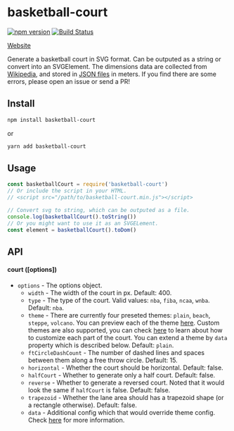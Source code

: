 # basketball-court

[![npm version](https://img.shields.io/npm/v/basketball-court.svg)](https://www.npmjs.com/package/basketball-court)
[![Build Status](https://travis-ci.com/fralonra/basketball-court.svg?branch=master)](https://travis-ci.com/fralonra/basketball-court)

[Website](https://basketball-court.netlify.app/)

Generate a basketball court in SVG format. Can be outputed as a string or convert into an SVGElement.
The dimensions data are collected from [Wikipedia][wiki], and stored in [JSON files][datas] in meters. If you find there are some errors, please open an issue or send a PR!

## Install

```bash
npm install basketball-court
```

or

```bash
yarn add basketball-court
```

## Usage

```javascript
const basketballCourt = require('basketball-court')
// Or include the script in your HTML.
// <script src="/path/to/basketball-court.min.js"></script>

// Convert svg to string, which can be outputed as a file.
console.log(basketballCourt().toString())
// Or you might want to use it as an SVGELement.
const element = basketballCourt().toDom()
```

## API

#### court ([options])

- `options` - The options object.
  - `width` - The width of the court in px. Default: 400.
  - `type` - The type of the court. Valid values: `nba`, `fiba`, `ncaa`, `wnba`.  Default: `nba`.
  - `theme` - There are currently four preseted themes: `plain`, `beach`, `steppe`, `volcano`. You can preview each of the theme [here][themes]. Custom themes are also supported, you can check [here][theme config] to learn about how to customize each part of the court. You can extend a theme by `data` property which is described below. Default: `plain`.
  - `ftCircleDashCount` - The number of dashed lines and spaces between them along a free throw circle. Default: 15.
  - `horizontal` - Whether the court should be horizontal. Default: false.
  - `halfCourt` - Whether to generate only a half court. Default: false.
  - `reverse` - Whether to generate a reversed court. Noted that it would look the same if `halfCourt` is false. Default: false.
  - `trapezoid` - Whether the lane area should has a trapezoid shape (or a rectangle otherwise). Default: false.
  - `data` - Additional config which that would override theme config. Check [here][theme config] for more information.

[wiki]: https://en.wikipedia.org/wiki/Basketball_court
[datas]: https://github.com/fralonra/basketball-court/tree/master/data
[themes]: https://basketball-court.netlify.com/preseted-themes
[theme config]: https://basketball-court.netlify.com/theme-config
